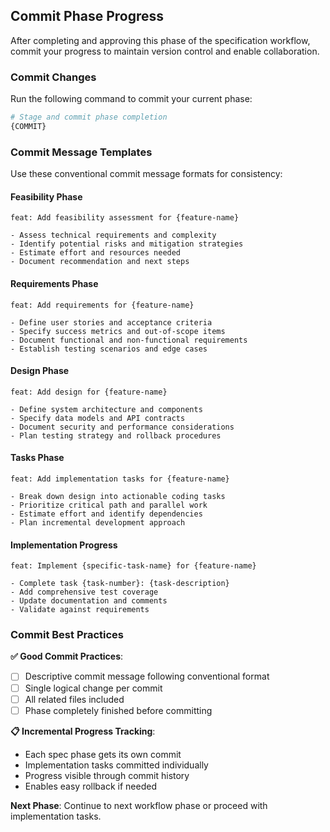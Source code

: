 ## Commit Phase Progress

After completing and approving this phase of the specification workflow, commit your progress to maintain version control and enable collaboration.

### Commit Changes

Run the following command to commit your current phase:

```bash
# Stage and commit phase completion
{COMMIT}
```

### Commit Message Templates

Use these conventional commit message formats for consistency:

#### Feasibility Phase
```
feat: Add feasibility assessment for {feature-name}

- Assess technical requirements and complexity
- Identify potential risks and mitigation strategies  
- Estimate effort and resources needed
- Document recommendation and next steps
```

#### Requirements Phase
```
feat: Add requirements for {feature-name}

- Define user stories and acceptance criteria
- Specify success metrics and out-of-scope items
- Document functional and non-functional requirements
- Establish testing scenarios and edge cases
```

#### Design Phase
```
feat: Add design for {feature-name}

- Define system architecture and components
- Specify data models and API contracts
- Document security and performance considerations
- Plan testing strategy and rollback procedures
```

#### Tasks Phase
```
feat: Add implementation tasks for {feature-name}

- Break down design into actionable coding tasks
- Prioritize critical path and parallel work
- Estimate effort and identify dependencies
- Plan incremental development approach
```

#### Implementation Progress
```
feat: Implement {specific-task-name} for {feature-name}

- Complete task {task-number}: {task-description}
- Add comprehensive test coverage
- Update documentation and comments
- Validate against requirements
```

### Commit Best Practices

**✅ Good Commit Practices**:
- [ ] Descriptive commit message following conventional format
- [ ] Single logical change per commit
- [ ] All related files included
- [ ] Phase completely finished before committing

**📋 Incremental Progress Tracking**:
- Each spec phase gets its own commit
- Implementation tasks committed individually
- Progress visible through commit history
- Enables easy rollback if needed

**Next Phase**: Continue to next workflow phase or proceed with implementation tasks.
